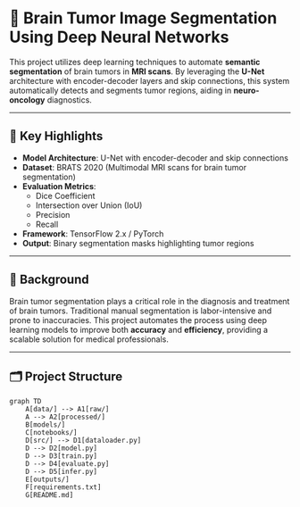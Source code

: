 # 🧠 Brain Tumor Image Segmentation Using Deep Neural Networks

This project utilizes deep learning techniques to automate **semantic segmentation** of brain tumors in **MRI scans**. By leveraging the **U-Net** architecture with encoder-decoder layers and skip connections, this system automatically detects and segments tumor regions, aiding in **neuro-oncology** diagnostics.

---

## 📌 Key Highlights

- **Model Architecture**: U-Net with encoder-decoder and skip connections
- **Dataset**: BRATS 2020 (Multimodal MRI scans for brain tumor segmentation)
- **Evaluation Metrics**: 
  - Dice Coefficient
  - Intersection over Union (IoU)
  - Precision
  - Recall
- **Framework**: TensorFlow 2.x / PyTorch
- **Output**: Binary segmentation masks highlighting tumor regions

---

## 🧠 Background

Brain tumor segmentation plays a critical role in the diagnosis and treatment of brain tumors. Traditional manual segmentation is labor-intensive and prone to inaccuracies. This project automates the process using deep learning models to improve both **accuracy** and **efficiency**, providing a scalable solution for medical professionals.

---

## 🗂️ Project Structure

```mermaid
graph TD
    A[data/] --> A1[raw/]
    A --> A2[processed/]
    B[models/]
    C[notebooks/]
    D[src/] --> D1[dataloader.py]
    D --> D2[model.py]
    D --> D3[train.py]
    D --> D4[evaluate.py]
    D --> D5[infer.py]
    E[outputs/]
    F[requirements.txt]
    G[README.md]

